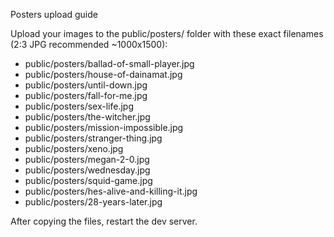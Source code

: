 Posters upload guide

Upload your images to the public/posters/ folder with these exact filenames (2:3 JPG recommended ~1000x1500):

- public/posters/ballad-of-small-player.jpg
- public/posters/house-of-dainamat.jpg
- public/posters/until-down.jpg
- public/posters/fall-for-me.jpg
- public/posters/sex-life.jpg
- public/posters/the-witcher.jpg
- public/posters/mission-impossible.jpg
- public/posters/stranger-thing.jpg
- public/posters/xeno.jpg
- public/posters/megan-2-0.jpg
- public/posters/wednesday.jpg
- public/posters/squid-game.jpg
- public/posters/hes-alive-and-killing-it.jpg
- public/posters/28-years-later.jpg

After copying the files, restart the dev server.



